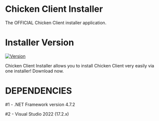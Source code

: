 # Chicken Client Installer
The OFFICIAL Chicken Client installer application.

# Installer Version
[![Version](https://img.shields.io/badge/version-1.11.48-red.svg)](https://github.com/ZoeyTheChicken/Chicken-Client-Installer)

Chicken Client Installer allows you to install Chicken Client very easily via one installer! Download now.

# DEPENDENCIES

#1 - .NET Framework version 4.7.2

#2 - Visual Studio 2022 (17.2.x)
